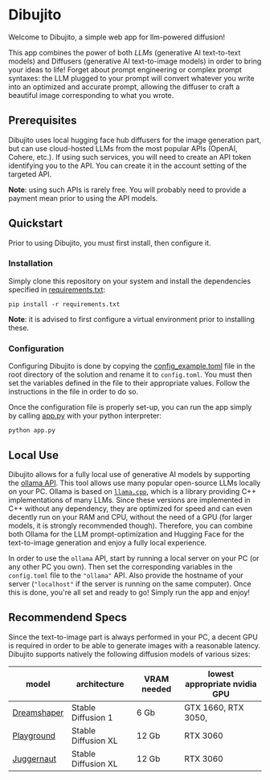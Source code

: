 # Dibujito

Welcome to Dibujito, a simple web app for llm-powered diffusion!

This app combines the power of both *LLMs* (generative AI text-to-text models) and Diffusers (generative AI
text-to-image models) in order to bring your ideas to life!
Forget about prompt engineering or complex prompt syntaxes: the LLM plugged to your prompt will convert whatever you
write into an optimized and accurate prompt, allowing the diffuser to craft a beautiful image corresponding to what you
wrote.

## Prerequisites

Dibujito uses local hugging face hub diffusers for the image generation part, but can use cloud-hosted LLMs from the
most popular APIs (OpenAI, Cohere, etc.).
If using such services, you will need to create an API token identifying you to the API.
You can create it in the account setting of the targeted API.

**Note**: using such APIs is rarely free.
You will probably need to provide a payment mean prior to using the API models.

## Quickstart

Prior to using Dibujito, you must first install, then configure it.

### Installation

Simply clone this repository on your system and install the dependencies specified
in [requirements.txt](requirements.txt):

```shell
pip install -r requirements.txt
```

**Note**: it is advised to first configure a virtual environment prior to installing these.

### Configuration

Configuring Dibujito is done by copying the [config_example.toml](config_example.toml) file in the root directory of the
solution and rename it to ``config.toml``.
You must then set the variables defined in the file to their appropriate values.
Follow the instructions in the file in order to do so.

Once the configuration file is properly set-up, you can run the app simply by calling [app.py](app.py) with your python
interpreter:

```shell
python app.py
```

## Local Use

Dibujito allows for a fully local use of generative AI models by supporting the [ollama API](https://ollama.com).
This tool allows use many popular open-source LLMs locally on your PC.
Ollama is based on [`llama.cpp`](https://github.com/ggerganov/llama.cpp), which is a library providing C++
implementations of many LLMs.
Since these versions are implemented in C++ without any dependency, they are optimized for speed and can even decently
run on your RAM and CPU, without the need of a GPU (for larger models, it is strongly recommended though).
Therefore, you can combine both Ollama for the LLM prompt-optimization and Hugging Face for the text-to-image generation
and enjoy a fully local experience.

In order to use the ``ollama`` API, start by running a local server on your PC (or any other PC you own).
Then set the corresponding variables in the ``config.toml`` file to the ``"ollama"`` API.
Also provide the hostname of your server (``"localhost"`` if the server is running on the same computer).
Once this is done, you're all set and ready to go!
Simply run the app and enjoy!

## Recommendend Specs

Since the text-to-image part is always performed in your PC, a decent GPU is required in order to be able to generate
images with a reasonable latency.
Dibujito supports natively the following diffusion models of various sizes:

| model                                                                              | architecture        | VRAM needed | lowest appropriate nvidia GPU |
|------------------------------------------------------------------------------------|---------------------|-------------|-------------------------------|
| [Dreamshaper](https://huggingface.co/Lykon/dreamshaper-8)                          | Stable Diffusion 1  | 6 Gb        | GTX 1660, RTX 3050,           |
| [Playground](https://huggingface.co/playgroundai/playground-v2.5-1024px-aesthetic) | Stable Diffusion XL | 12 Gb       | RTX 3060                      |
| [Juggernaut](https://huggingface.co/RunDiffusion/Juggernaut-XI-v11)                | Stable Diffusion XL | 12 Gb       | RTX 3060                      |

